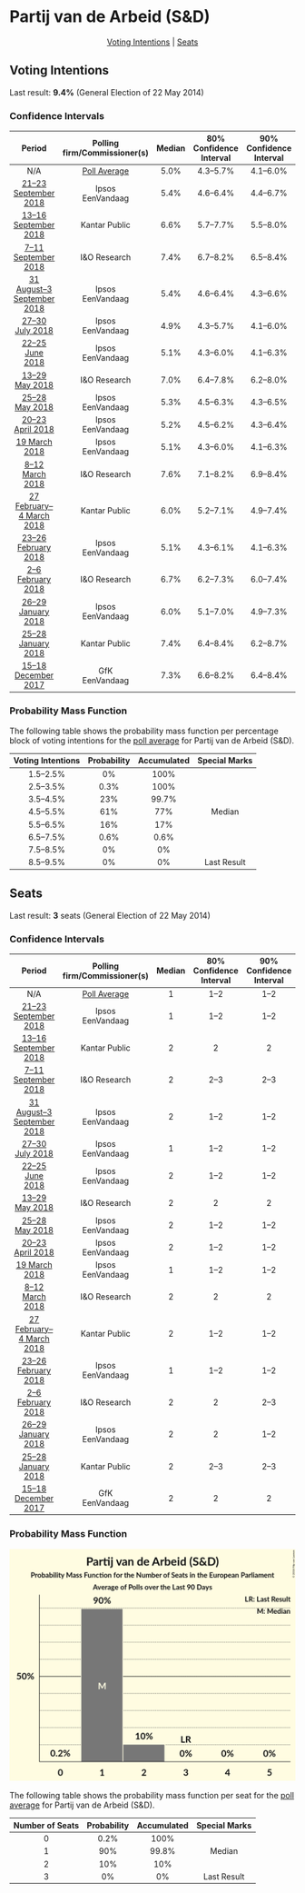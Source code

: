 # Partij van de Arbeid (S&D)

<p align="center"><a href="#voting-intentions">Voting Intentions</a> | <a href="#seats">Seats</a></p>

## Voting Intentions

Last result: **9.4%** (General Election of 22 May 2014)

### Confidence Intervals

| Period     | Polling firm/Commissioner(s) | Median | 80% Confidence Interval | 90% Confidence Interval | 95% Confidence Interval | 99% Confidence Interval |
|:----------:|:----------------:|:-----------:|:-----------------------:|:-----------------------:|:-----------------------:|:-----------------------:|
| N/A | [Poll Average](average.html) | 5.0% | 4.3–5.7% | 4.1–6.0% | 3.9–6.2% | 3.6–6.6% |
| [21–23 September 2018](2018-09-23-Ipsos.html) | Ipsos <br> EenVandaag | 5.4% | 4.6–6.4% | 4.4–6.7% | 4.2–7.0% | 3.9–7.5% |
| [13–16 September 2018](2018-09-16-KantarPublic.html) | Kantar Public | 6.6% | 5.7–7.7% | 5.5–8.0% | 5.3–8.3% | 4.9–8.9% |
| [7–11 September 2018](2018-09-11-IOResearch.html) | I&O Research | 7.4% | 6.7–8.2% | 6.5–8.4% | 6.3–8.6% | 6.0–9.0% |
| [31 August–3 September 2018](2018-09-03-Ipsos.html) | Ipsos <br> EenVandaag | 5.4% | 4.6–6.4% | 4.3–6.6% | 4.1–6.9% | 3.8–7.4% |
| [27–30 July 2018](2018-07-30-Ipsos.html) | Ipsos <br> EenVandaag | 4.9% | 4.3–5.7% | 4.1–6.0% | 3.9–6.2% | 3.6–6.6% |
| [22–25 June 2018](2018-06-25-Ipsos.html) | Ipsos <br> EenVandaag | 5.1% | 4.3–6.0% | 4.1–6.3% | 3.9–6.5% | 3.6–7.0% |
| [13–29 May 2018](2018-05-29-IOResearch.html) | I&O Research | 7.0% | 6.4–7.8% | 6.2–8.0% | 6.0–8.2% | 5.7–8.5% |
| [25–28 May 2018](2018-05-28-Ipsos.html) | Ipsos <br> EenVandaag | 5.3% | 4.5–6.3% | 4.3–6.5% | 4.1–6.8% | 3.7–7.3% |
| [20–23 April 2018](2018-04-23-Ipsos.html) | Ipsos <br> EenVandaag | 5.2% | 4.5–6.2% | 4.3–6.4% | 4.1–6.7% | 3.7–7.1% |
| [19 March 2018](2018-03-19-Ipsos.html) | Ipsos <br> EenVandaag | 5.1% | 4.3–6.0% | 4.1–6.3% | 3.9–6.5% | 3.6–7.0% |
| [8–12 March 2018](2018-03-12-IOResearch.html) | I&O Research | 7.6% | 7.1–8.2% | 6.9–8.4% | 6.8–8.6% | 6.5–8.9% |
| [27 February–4 March 2018](2018-03-04-KantarPublic.html) | Kantar Public | 6.0% | 5.2–7.1% | 4.9–7.4% | 4.7–7.7% | 4.4–8.2% |
| [23–26 February 2018](2018-02-26-Ipsos.html) | Ipsos <br> EenVandaag | 5.1% | 4.3–6.1% | 4.1–6.3% | 3.9–6.6% | 3.5–7.1% |
| [2–6 February 2018](2018-02-06-IOResearch.html) | I&O Research | 6.7% | 6.2–7.3% | 6.0–7.4% | 5.9–7.6% | 5.7–7.8% |
| [26–29 January 2018](2018-01-29-Ipsos.html) | Ipsos <br> EenVandaag | 6.0% | 5.1–7.0% | 4.9–7.3% | 4.7–7.6% | 4.3–8.1% |
| [25–28 January 2018](2018-01-28-KantarPublic.html) | Kantar Public | 7.4% | 6.4–8.4% | 6.2–8.7% | 6.0–9.0% | 5.6–9.6% |
| [15–18 December 2017](2017-12-18-GfK.html) | GfK <br> EenVandaag | 7.3% | 6.6–8.2% | 6.4–8.4% | 6.2–8.6% | 5.9–9.0% |

### Probability Mass Function

The following table shows the probability mass function per percentage block of voting intentions for the [poll average](average.html) for Partij van de Arbeid (S&D).

| Voting Intentions | Probability | Accumulated | Special Marks |
|:-----------------:|:-----------:|:-----------:|:-------------:|
| 1.5–2.5% | 0% | 100% |  |
| 2.5–3.5% | 0.3% | 100% |  |
| 3.5–4.5% | 23% | 99.7% |  |
| 4.5–5.5% | 61% | 77% | Median |
| 5.5–6.5% | 16% | 17% |  |
| 6.5–7.5% | 0.6% | 0.6% |  |
| 7.5–8.5% | 0% | 0% |  |
| 8.5–9.5% | 0% | 0% | Last Result |


## Seats

Last result: **3** seats (General Election of 22 May 2014)

### Confidence Intervals

| Period     | Polling firm/Commissioner(s) | Median | 80% Confidence Interval | 90% Confidence Interval | 95% Confidence Interval | 99% Confidence Interval |
|:----------:|:----------------:|:------:|:-----------------------:|:-----------------------:|:-----------------------:|:-----------------------:|
| N/A | [Poll Average](average.html) | 1 | 1–2 | 1–2 | 1–2 | 1–2 |
| [21–23 September 2018](2018-09-23-Ipsos.html) | Ipsos <br> EenVandaag | 1 | 1–2 | 1–2 | 1–2 | 1–2 |
| [13–16 September 2018](2018-09-16-KantarPublic.html) | Kantar Public | 2 | 2 | 2 | 2 | 1–2 |
| [7–11 September 2018](2018-09-11-IOResearch.html) | I&O Research | 2 | 2–3 | 2–3 | 2–3 | 2–3 |
| [31 August–3 September 2018](2018-09-03-Ipsos.html) | Ipsos <br> EenVandaag | 2 | 1–2 | 1–2 | 1–2 | 1–2 |
| [27–30 July 2018](2018-07-30-Ipsos.html) | Ipsos <br> EenVandaag | 1 | 1–2 | 1–2 | 1–2 | 1–2 |
| [22–25 June 2018](2018-06-25-Ipsos.html) | Ipsos <br> EenVandaag | 2 | 1–2 | 1–2 | 1–2 | 1–2 |
| [13–29 May 2018](2018-05-29-IOResearch.html) | I&O Research | 2 | 2 | 2 | 2 | 2–3 |
| [25–28 May 2018](2018-05-28-Ipsos.html) | Ipsos <br> EenVandaag | 2 | 1–2 | 1–2 | 1–2 | 1–2 |
| [20–23 April 2018](2018-04-23-Ipsos.html) | Ipsos <br> EenVandaag | 2 | 1–2 | 1–2 | 1–2 | 1–2 |
| [19 March 2018](2018-03-19-Ipsos.html) | Ipsos <br> EenVandaag | 1 | 1–2 | 1–2 | 1–2 | 1–2 |
| [8–12 March 2018](2018-03-12-IOResearch.html) | I&O Research | 2 | 2 | 2 | 2–3 | 2–3 |
| [27 February–4 March 2018](2018-03-04-KantarPublic.html) | Kantar Public | 2 | 1–2 | 1–2 | 1–2 | 1–2 |
| [23–26 February 2018](2018-02-26-Ipsos.html) | Ipsos <br> EenVandaag | 1 | 1–2 | 1–2 | 1–2 | 1–2 |
| [2–6 February 2018](2018-02-06-IOResearch.html) | I&O Research | 2 | 2 | 2–3 | 2–3 | 2–3 |
| [26–29 January 2018](2018-01-29-Ipsos.html) | Ipsos <br> EenVandaag | 2 | 2 | 1–2 | 1–2 | 1–3 |
| [25–28 January 2018](2018-01-28-KantarPublic.html) | Kantar Public | 2 | 2–3 | 2–3 | 2–3 | 2–3 |
| [15–18 December 2017](2017-12-18-GfK.html) | GfK <br> EenVandaag | 2 | 2 | 2 | 2 | 2–3 |

### Probability Mass Function

![Graph with seats probability mass function not yet produced](average-seats-pmf-partijvandearbeidsd.png "Seats Probability Mass Function")

The following table shows the probability mass function per seat for the [poll average](average.html) for Partij van de Arbeid (S&D).

| Number of Seats | Probability | Accumulated | Special Marks |
|:---------------:|:-----------:|:-----------:|:-------------:|
| 0 | 0.2% | 100% |  |
| 1 | 90% | 99.8% | Median |
| 2 | 10% | 10% |  |
| 3 | 0% | 0% | Last Result |


